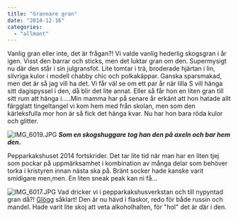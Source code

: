 ```yaml
---
title: "Grannare gran"
date: "2014-12-16"
categories: 
  - "allmant"
---
```


Vanlig gran eller inte, det är frågan?! Vi valde vanlig hederlig skogsgran i år igen. Visst den barrar och sticks, men det luktar gran om den. Supermysigt nu där den står i sin julgransfot. Lite tomtar i trä, broderade hjärtan i lin, silvriga kulor i modell chabby chic och polkakäppar. Ganska sparsmakad, men det är så jag vill ha det. Vi får väl se om ett par år när lilla S vill hänga sitt dagispyssel i den, då blir det lite annat. Eller så får hon en liten gran till sitt rum att hänga i.....Min mamma har på senare år erkänt att hon hatade allt färgglatt tingeltangel vi kom hem med från skolan, men som den kärleksfulla mor hon är så fick det hänga kvar. Nu har hon bara röda kulor och glitter.  
  
![IMG_6019.JPG](/static/img/IMG_6019.jpg)
**_Som en skogshuggare tog han den på axeln och bar hem den_.**

Pepparkakshuset 2014 fortskrider. Det tar lite tid när man har en liten tjej som pockar på uppmärksamhet i kombination av många delar som behöver torka i kristyren innan nästa ska på. Bränt socker hade kanske varit smidigare men,men. En liten sneak peak kan ni få...  
  
![IMG_6017.JPG](/static/img/IMG_6017.jpg)
Vad dricker vi i pepparkakshusverkstan och till nypyntad gran då?! [Glögg](http://import.local/2013/10/28/glogg/) såklart! Den är nu hävd i flaskor, redo för både russin och mandel. Hade varit lite skoj att veta alkoholhalten, för "hol" det är där i den.
